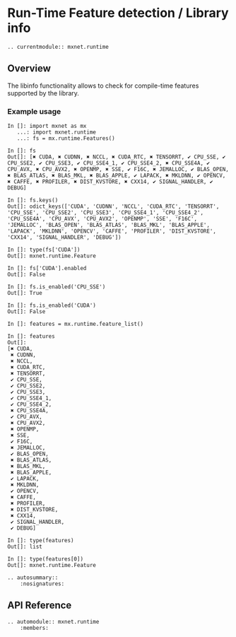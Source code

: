 <!--- Licensed to the Apache Software Foundation (ASF) under one -->
<!--- or more contributor license agreements.  See the NOTICE file -->
<!--- distributed with this work for additional information -->
<!--- regarding copyright ownership.  The ASF licenses this file -->
<!--- to you under the Apache License, Version 2.0 (the -->
<!--- "License"); you may not use this file except in compliance -->
<!--- with the License.  You may obtain a copy of the License at -->

<!---   http://www.apache.org/licenses/LICENSE-2.0 -->

<!--- Unless required by applicable law or agreed to in writing, -->
<!--- software distributed under the License is distributed on an -->
<!--- "AS IS" BASIS, WITHOUT WARRANTIES OR CONDITIONS OF ANY -->
<!--- KIND, either express or implied.  See the License for the -->
<!--- specific language governing permissions and limitations -->
<!--- under the License. -->

# Run-Time Feature detection / Library info

```eval_rst
.. currentmodule:: mxnet.runtime
```

## Overview

The libinfo functionality allows to check for compile-time features supported by the library.

### Example usage

```
In []: import mxnet as mx
   ...: import mxnet.runtime
   ...: fs = mx.runtime.Features()

In []: fs
Out[]: [✖ CUDA, ✖ CUDNN, ✖ NCCL, ✖ CUDA_RTC, ✖ TENSORRT, ✔ CPU_SSE, ✔ CPU_SSE2, ✔ CPU_SSE3, ✔ CPU_SSE4_1, ✔ CPU_SSE4_2, ✖ CPU_SSE4A, ✔ CPU_AVX, ✖ CPU_AVX2, ✖ OPENMP, ✖ SSE, ✔ F16C, ✖ JEMALLOC, ✔ BLAS_OPEN, ✖ BLAS_ATLAS, ✖ BLAS_MKL, ✖ BLAS_APPLE, ✔ LAPACK, ✖ MKLDNN, ✔ OPENCV, ✖ CAFFE, ✖ PROFILER, ✖ DIST_KVSTORE, ✖ CXX14, ✔ SIGNAL_HANDLER, ✔ DEBUG]

In []: fs.keys()
Out[]: odict_keys(['CUDA', 'CUDNN', 'NCCL', 'CUDA_RTC', 'TENSORRT', 'CPU_SSE', 'CPU_SSE2', 'CPU_SSE3', 'CPU_SSE4_1', 'CPU_SSE4_2', 'CPU_SSE4A', 'CPU_AVX', 'CPU_AVX2', 'OPENMP', 'SSE', 'F16C', 'JEMALLOC', 'BLAS_OPEN', 'BLAS_ATLAS', 'BLAS_MKL', 'BLAS_APPLE', 'LAPACK', 'MKLDNN', 'OPENCV', 'CAFFE', 'PROFILER', 'DIST_KVSTORE', 'CXX14', 'SIGNAL_HANDLER', 'DEBUG'])

In []: type(fs['CUDA'])
Out[]: mxnet.runtime.Feature

In []: fs['CUDA'].enabled
Out[]: False

In []: fs.is_enabled('CPU_SSE')
Out[]: True

In []: fs.is_enabled('CUDA')
Out[]: False

In []: features = mx.runtime.feature_list()

In []: features
Out[]:
[✖ CUDA,
 ✖ CUDNN,
 ✖ NCCL,
 ✖ CUDA_RTC,
 ✖ TENSORRT,
 ✔ CPU_SSE,
 ✔ CPU_SSE2,
 ✔ CPU_SSE3,
 ✔ CPU_SSE4_1,
 ✔ CPU_SSE4_2,
 ✖ CPU_SSE4A,
 ✔ CPU_AVX,
 ✖ CPU_AVX2,
 ✖ OPENMP,
 ✖ SSE,
 ✔ F16C,
 ✖ JEMALLOC,
 ✔ BLAS_OPEN,
 ✖ BLAS_ATLAS,
 ✖ BLAS_MKL,
 ✖ BLAS_APPLE,
 ✔ LAPACK,
 ✖ MKLDNN,
 ✔ OPENCV,
 ✖ CAFFE,
 ✖ PROFILER,
 ✖ DIST_KVSTORE,
 ✖ CXX14,
 ✔ SIGNAL_HANDLER,
 ✔ DEBUG]

In []: type(features)
Out[]: list

In []: type(features[0])
Out[]: mxnet.runtime.Feature
```

```eval_rst
.. autosummary::
    :nosignatures:

```

## API Reference

<script type="text/javascript" src='../../../_static/js/auto_module_index.js'></script>

```eval_rst
.. automodule:: mxnet.runtime
    :members:
```

<script>auto_index("api-reference");</script>
